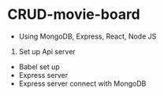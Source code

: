 # CRUD-movie-board

- Using MongoDB, Express, React, Node JS

1. Set up Api server

- Babel set up
- Express server
- Express server connect with MongoDB
